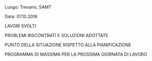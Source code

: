 Luogo: Trevano, SAMT

Data: 07.10.2016

LAVORI SVOLTI



PROBLEMI RISCONTRATI E SOLUZIONI ADOTTATE

PUNTO DELLA SITUAZIONE RISPETTO ALLA PIANIFICAZIONE

PROGRAMMA DI MASSIMA PER LA PROSSIMA GIORNATA DI LAVORO
